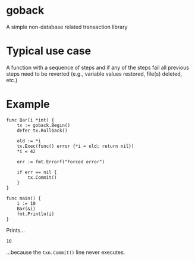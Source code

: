 goback
======

A simple non-database related transaction library

Typical use case
================

A function with a sequence of steps and if any of the steps fail all previous steps need to be reverted (e.g., variable values restored, file(s) deleted, etc.)

Example
=======

```
func Bar(i *int) {
	tx := goback.Begin()
	defer tx.Rollback()

	old := *i
	tx.Exec(func() error {*i = old; return nil})
	*i = 42

	err := fmt.Errorf("Forced error")
	
	if err == nil {
		tx.Commit()
	}
}

func main() {
	i := 10
	Bar(&i)
	fmt.Println(i)
}
```

Prints...

`10`

...because the `txn.Commit()` line never executes.
